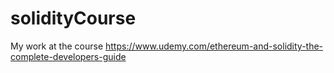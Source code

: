 # solidityCourse
My work at the course https://www.udemy.com/ethereum-and-solidity-the-complete-developers-guide
